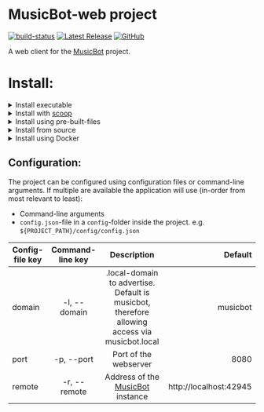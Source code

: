# MusicBot-web project

[![build-status](https://github.com/felixgail/musicbot-web/workflows/BUILD/badge.svg?branch=master)](https://github.com/FelixGail/Musicbot-web/actions)
[![Latest Release](https://img.shields.io/github/v/tag/FelixGail/MusicBot-web?label=Latest%20release)](https://github.com/FelixGail/Musicbot-web/releases)
[![GitHub](https://img.shields.io/github/license/felixgail/MusicBot-web)](https://github.com/FelixGail/Musicbot-web/blob/master/LICENSE)

A web client for the [MusicBot](https://github.com/BjoernPetersen/MusicBot) project.

# Install:

<details>
    <summary>Install executable</summary>
    
- Download the latest executable for your architecture from the         [release section](https://github.com/FelixGail/MusicBot-web/releases).

- Start the executable.<br>
  _Since the executable is not signed with a verified certificate. Windows will block its execution. To start click on "More information" and then "Start anyway"_.
  </details>

<details>
    <summary>Install with <a href="https://scoop.sh">scoop</a></summary>

```
scoop install https://github.com/FelixGail/Musicbot-web/releases/latest/download/scoop-manifest.json
```

</details>

<details>
    <summary>Install using pre-built-files</summary>

### Requirements:

- [Node](https://nodejs.org/en/) > 8
- [npm](https://www.npmjs.com/)
- [yarn](https://www.npmjs.com/package/yarn)

### Steps:

1. Download the latest `musicbot-web.zip` from the [release section](https://github.com/FelixGail/MusicBot-web/releases).
2. Extract the zip and enter the directory
3. Install server dependencies:
   ```
   yarn install --frozen-lockfile
   ```
4. [Configure](#configuration) the application.
5. Start the application:
   ```
   node index.js [options]
   ```
   </details>

<details>
    <summary>Install from source</summary>

### Requirements:

- [Node](https://nodejs.org/en/)
- [npm](https://www.npmjs.com/)
- [yarn](https://www.npmjs.com/package/yarn)
- [git](https://git-scm.com/)

### Steps:

1. Clone the repository:

   `git clone https://github.com/FelixGail/MusicBot-web.git`

2. Change into the newly created directory:

   `cd MusicBot-web`

3. Install the dependencies:

   `yarn && yarn bootstrap`

4. Build the project:

   `yarn build`

5. Start directly:

   `yarn start`

6. OR Build a executable

   1. Create the executable. _Exchange the tag `<NAME_OF_YOUR_EXECUTABLE>` with a name of your liking_:

      `yarn pkg -o <NAME_OF_YOUR_EXECUTABLE>`

   2. Start the executable.

</details>

<details>
    <summary>Install using Docker</summary>

- Using [docker](https://docs.docker.com/install/) directly:

  ```
  docker run -p <PORT>:8080 felixgail/musicbot-web:latest
  ```

  The application is now accessible at `http://musicbot.local:<PORT>`

- Using [docker-compose](https://docs.docker.com/compose/):

  docker-compose makes it easier to persist your configuration data.
  Create a `docker.compose.yml` file that looks like this.
  Edit the ports, so they reflect the port you want to expose your application on:

  ```
  version: "3"
  services:
    server:
      image: felixgail/musicbot-web:latest
      ports:
        - "8080:8080"
      volumes:
        - "./config.json:/usr/src/app/config/config.json"
  ```

  Create a `config.json` file in the same directory, in which you save your [configuration](#configuration).

  Start your application with `docker-compose up`

  </details>

## Configuration:

The project can be configured using configuration files or command-line arguments.
If multiple are available the application will use (in-order from most relevant to least):

- Command-line arguments
- `config.json`-file in a `config`-folder inside the project. e.g. `${PROJECT_PATH}/config/config.json`

| Config-file key | Command-line key |                                          Description                                          |                Default |
| --------------- | :--------------: | :-------------------------------------------------------------------------------------------: | ---------------------: |
| domain          |   -l, --domain   | .local-domain to advertise. Default is musicbot, therefore allowing access via musicbot.local |               musicbot |
| port            |    -p, --port    |                                     Port of the webserver                                     |                   8080 |
| remote          |   -r, --remote   |        Address of the [MusicBot](https://github.com/BjoernPetersen/MusicBot) instance         | http://localhost:42945 |
